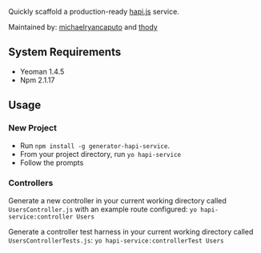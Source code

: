 Quickly scaffold a production-ready [hapi.js](http://hapijs.com) service.

Maintained by: [michaelryancaputo](http://www.github.com/michaelryancaputo) and [thody](http://www.github.com/thody)


## System Requirements

* Yeoman 1.4.5
* Npm 2.1.17

## Usage

### New Project

* Run `npm install -g generator-hapi-service`.
* From your project directory, run `yo hapi-service`
* Follow the prompts

### Controllers

Generate a new controller in your current working directory called `UsersController.js` with an example route configured: `yo hapi-service:controller Users`

Generate a controller test harness in your current working directory called `UsersControllerTests.js`: `yo hapi-service:controllerTest Users`

